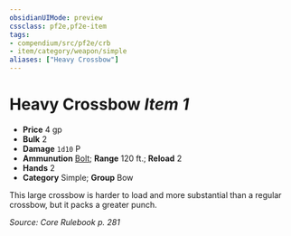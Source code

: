 ```yaml
---
obsidianUIMode: preview
cssclass: pf2e,pf2e-item
tags:
- compendium/src/pf2e/crb
- item/category/weapon/simple
aliases: ["Heavy Crossbow"]
---
```

# Heavy Crossbow *Item 1*  

- **Price** 4 gp
- **Bulk** 2
- **Damage** `1d10` P
- **Ammunution** [Bolt](/compendium/equipment/items/bolt.md); **Range** 120 ft.; **Reload** 2
- **Hands** 2
- **Category** Simple; **Group** Bow 

This large crossbow is harder to load and more substantial than a regular crossbow, but it packs a greater punch.

*Source: Core Rulebook p. 281*